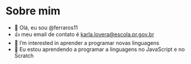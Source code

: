 # Sobre mim

- 👋 Olá, eu sou @ferraros11
- :+1: meu email de contato é karla.lovera@escola.pr.gov.br
- 👀 I’m interested in  aprender a programar novas linguagens
- 🌱  Eu estou aprendendo a programar a linguagens no JavaScript e no Scratch


<!---
ferraros11/ferraros11 is a ✨ special ✨ repository because its `README.md` (this file) appears on your GitHub profile.
You can click the Preview link to take a look at your changes.
--->
